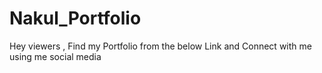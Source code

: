 # Nakul_Portfolio
Hey viewers , Find my Portfolio from the below Link and Connect with me using me social media
